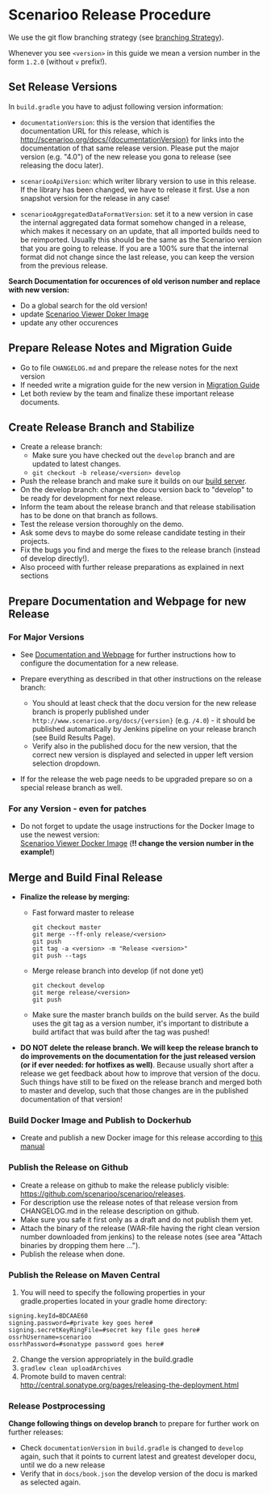 # Scenarioo Release Procedure

We use the git flow branching strategy (see [branching Strategy](Branching-strategy.md)).

Whenever you see `<version>` in this guide we mean a version number in the form `1.2.0` (without `v` prefix!).

## Set Release Versions

In `build.gradle` you have to adjust following version information:

* `documentationVersion`: this is the version that identifies the documentation URL for this release, which is http://scenarioo.org/docs/{documentationVersion} for links into the documentation of that same release version. Please put the major version (e.g. "4.0") of the new release you gona to release (see releasing the docu later).

* `scenariooApiVersion`: which writer library version to use in this release. If the library has been changed, we have to release it first. Use a non snapshot version for the release in any case!

* `scenariooAggregatedDataFormatVersion`: set it to a new version in case the internal aggregated data format somehow changed in a release, which makes it necessary on an update, that all imported builds need to be reimported. 
Usually this should be the same as the Scenarioo version that you are going to release. If you are a 100% sure that the internal format did not change since the last release, you can keep the version from the previous release.

**Search Documentation for occurences of old verison number and replace with new version:**
* Do a global search for the old version!
* update [Scenarioo Viewer Doker Image](../tutorial/Scenarioo-Viewer-Docker-Image.md)
* update any other occurences 
                   
## Prepare Release Notes and Migration Guide

* Go to file `CHANGELOG.md` and prepare the release notes for the next version
* If needed write a migration guide for the new version in [Migration Guide](../Migration-Guide.md)
* Let both review by the team and finalize these important release documents.

## Create Release Branch and Stabilize

* Create a release branch:
  * Make sure you have checked out the `develop` branch and are updated to latest changes.
  * `git checkout -b release/<version> develop`
* Push the release branch and make sure it builds on our [build server](Build-Server).
* On the develop branch: change the docu version back to "develop" to be ready for development for next release.
* Inform the team about the release branch and that release stabilisation has to be done on that branch as follows.
* Test the release version thoroughly on the demo.
* Ask some devs to maybe do some release candidate testing in their projects.
* Fix the bugs you find and merge the fixes to the release branch (instead of develop directly!).
* Also proceed with further release preparations as explained in next sections

## Prepare Documentation and Webpage for new Release

### For Major Versions

* See [Documentation and Webpage](Documentation-and-Webpage.md) for further instructions how to configure the documentation for a new release.
 
* Prepare everything as described in that other instructions on the release branch:
   * You should at least check that the docu version for the new release branch is properly published under `http://www.scenarioo.org/docs/{version}` (e.g. `/4.0`) - it should be published automatically by Jenkins pipeline on your release branch (see Build Results Page).
   * Verify also in the published docu for the new version, that the correct new version is displayed and selected in upper left version selection dropdown.
   
* If for the release the web page needs to be upgraded prepare so on a special release branch as well.

### For any Version - even for patches

* Do not forget to update the usage instructions for the Docker Image to use the newest version:     
    [Scenarioo Viewer Docker Image](../tutorial/Scenarioo-Viewer-Docker-Image.md) 
    (**!! change the version number in the example!**)
 
## Merge and Build Final Release

* **Finalize the release by merging:**
  * Fast forward master to release
    ```
    git checkout master
    git merge --ff-only release/<version>
    git push
    git tag -a <version> -m "Release <version>"
    git push --tags
    ```
  * Merge release branch into develop (if not done yet)
    ```
    git checkout develop
    git merge release/<version>
    git push
    ```
  * Make sure the master branch builds on the build server. As the build uses the git tag as a version number, it's important to distribute a build artifact that was build after the tag was pushed!

* **DO NOT delete the release branch. We will keep the release branch to do improvements on the documentation for the just released version (or if ever needed: for hotfixes as well)**. Because usually short after a release we get feedback about how to improve that version of the docu. Such things have still to be fixed on the release branch and merged both to master and develop, such that those changes are in the published documentation of that version!

### Build Docker Image and Publish to Dockerhub

* Create and publish a new Docker image for this release according to [this manual](Building-the-Docker-Image)

### Publish the Release on Github

* Create a release on github to make the release publicly visible: https://github.com/scenarioo/scenarioo/releases. 
* For description use the release notes of that release version from CHANGELOG.md in the release description on github.
* Make sure you safe it first only as a draft and do not publish them yet.  
* Attach the binary of the release (WAR-file having the right clean version number downloaded from jenkins) to the release notes (see area "Attach binaries by dropping them here ...").
* Publish the release when done.

### Publish the Release on Maven Central

1. You will need to specify the following properties in your gradle.properties located in your gradle home directory:

```
signing.keyId=BDCAAE60
signing.password=#private key goes here#
signing.secretKeyRingFile=#secret key file goes here#
ossrhUsername=scenarioo
ossrhPassword=#sonatype password goes here#
```

2. Change the version appropriately in the build.gradle
3. `gradlew clean uploadArchives`
4. Promote build to maven central:
http://central.sonatype.org/pages/releasing-the-deployment.html

### Release Postprocessing

**Change following things on develop branch** to prepare for further work on further releases:
* Check `documentationVersion` in `build.gradle` is changed to `develop` again, such that it points to current latest and greatest developer docu, until we do a new release
* Verify that in `docs/book.json` the develop version of the docu is marked as selected again.
